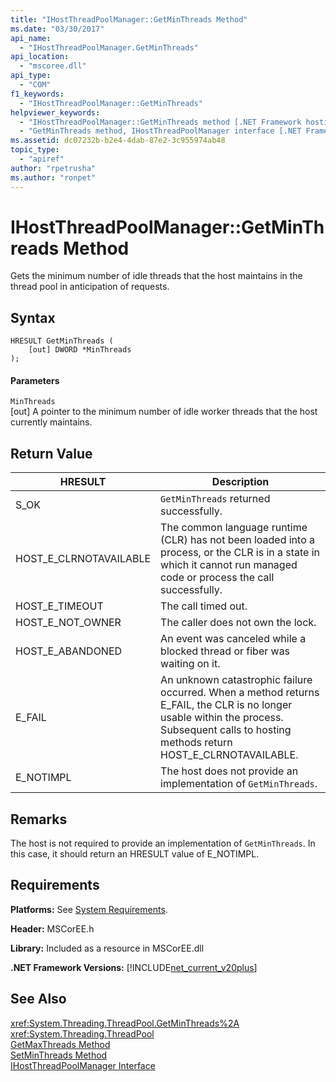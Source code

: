 ```yaml
---
title: "IHostThreadPoolManager::GetMinThreads Method"
ms.date: "03/30/2017"
api_name: 
  - "IHostThreadPoolManager.GetMinThreads"
api_location: 
  - "mscoree.dll"
api_type: 
  - "COM"
f1_keywords: 
  - "IHostThreadPoolManager::GetMinThreads"
helpviewer_keywords: 
  - "IHostThreadPoolManager::GetMinThreads method [.NET Framework hosting]"
  - "GetMinThreads method, IHostThreadPoolManager interface [.NET Framework hosting]"
ms.assetid: dc07232b-b2e4-4dab-87e2-3c955974ab48
topic_type: 
  - "apiref"
author: "rpetrusha"
ms.author: "ronpet"
---
```

# IHostThreadPoolManager::GetMinThreads Method
Gets the minimum number of idle threads that the host maintains in the thread pool in anticipation of requests.  
  
## Syntax  
  
```  
HRESULT GetMinThreads (  
    [out] DWORD *MinThreads  
);  
```  
  
#### Parameters  
 `MinThreads`  
 [out] A pointer to the minimum number of idle worker threads that the host currently maintains.  
  
## Return Value  
  
|HRESULT|Description|  
|-------------|-----------------|  
|S_OK|`GetMinThreads` returned successfully.|  
|HOST_E_CLRNOTAVAILABLE|The common language runtime (CLR) has not been loaded into a process, or the CLR is in a state in which it cannot run managed code or process the call successfully.|  
|HOST_E_TIMEOUT|The call timed out.|  
|HOST_E_NOT_OWNER|The caller does not own the lock.|  
|HOST_E_ABANDONED|An event was canceled while a blocked thread or fiber was waiting on it.|  
|E_FAIL|An unknown catastrophic failure occurred. When a method returns E_FAIL, the CLR is no longer usable within the process. Subsequent calls to hosting methods return HOST_E_CLRNOTAVAILABLE.|  
|E_NOTIMPL|The host does not provide an implementation of `GetMinThreads`.|  
  
## Remarks  
 The host is not required to provide an implementation of `GetMinThreads`. In this case, it should return an HRESULT value of E_NOTIMPL.  
  
## Requirements  
 **Platforms:** See [System Requirements](../../../../docs/framework/get-started/system-requirements.md).  
  
 **Header:** MSCorEE.h  
  
 **Library:** Included as a resource in MSCorEE.dll  
  
 **.NET Framework Versions:** [!INCLUDE[net_current_v20plus](../../../../includes/net-current-v20plus-md.md)]  
  
## See Also  
 <xref:System.Threading.ThreadPool.GetMinThreads%2A>  
 <xref:System.Threading.ThreadPool>  
 [GetMaxThreads Method](../../../../docs/framework/unmanaged-api/hosting/ihostthreadpoolmanager-getmaxthreads-method.md)  
 [SetMinThreads Method](../../../../docs/framework/unmanaged-api/hosting/ihostthreadpoolmanager-setminthreads-method.md)  
 [IHostThreadPoolManager Interface](../../../../docs/framework/unmanaged-api/hosting/ihostthreadpoolmanager-interface.md)
